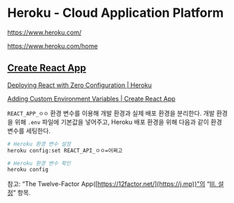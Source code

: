 # Heroku - Cloud Application Platform

<https://www.heroku.com/>

<https://www.heroku.com/home>

## [Create React App](https://github.com/ahastudio/til/blob/main/react/create-react-app.md)

[Deploying React with Zero Configuration | Heroku](https://blog.heroku.com/deploying-react-with-zero-configuration)

[Adding Custom Environment Variables | Create React App](https://create-react-app.dev/docs/adding-custom-environment-variables/)

`REACT_APP_ㅇㅇ` 환경 변수를 이용해 개발 환경과 실제 배포 환경을 분리한다.
개발 환경을 위해 `.env` 파일에 기본값을 넣어주고,
Heroku 배포 환경을 위해 다음과 같이 환경 변수를 세팅한다.

```bash
# Heroku 환경 변수 설정
heroku config:set REACT_API_ㅇㅇ=어쩌고

# Heroku 환경 변수 확인
heroku config
```

참고:
“The Twelve-Factor App([https://12factor.net/](https://j.mp))”의
“[III. 설정](https://j.mp/3rDZhHz)” 항목.
